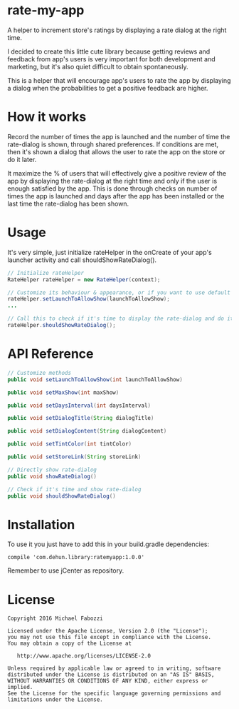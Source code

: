 # rate-my-app
A helper to increment store's ratings by displaying a rate dialog at the right time.

I decided to create this little cute library because getting reviews and feedback from app's users is very important for both development and marketing, but it's also quiet difficult to obtain spontaneously.

This is a helper that will encourage app's users to rate the app by displaying a dialog when the probabilities to get a positive feedback are higher.

# How it works
Record the number of times the app is launched and the number of time the rate-dialog is shown, through shared preferences.
If conditions are met, then it's shown a dialog that allows the user to rate the app on the store or do it later.

It maximize the % of users that will effectively give a positive review of the app by displaying the rate-dialog at the right time and only if the user is enough satisfied by the app.
This is done through checks on number of times the app is launched and days after the app has been installed or the last time the rate-dialog has been shown.

# Usage
It's very simple, just initialize rateHelper in the onCreate of your app's launcher activity and call shouldShowRateDialog().

```Java
// Initialize rateHelper
RateHelper rateHelper = new RateHelper(context);

// Customize its behaviour & appearance, or if you want to use default values skip this line
rateHelper.setLaunchToAllowShow(launchToAllowShow);
...

// Call this to check if it's time to display the rate-dialog and do it if so
rateHelper.shouldShowRateDialog();
```

# API Reference
```Java
// Customize methods
public void setLaunchToAllowShow(int launchToAllowShow) 

public void setMaxShow(int maxShow)                     

public void setDaysInterval(int daysInterval)           

public void setDialogTitle(String dialogTitle)        

public void setDialogContent(String dialogContent)

public void setTintColor(int tintColor)

public void setStoreLink(String storeLink)

// Directly show rate-dialog
public void showRateDialog()

// Check if it's time and show rate-dialog
public void shouldShowRateDialog()
```

# Installation
To use it you just have to add this in your build.gradle dependencies:

```compile 'com.dehun.library:ratemyapp:1.0.0'```

Remember to use jCenter as repository.

# License

    Copyright 2016 Michael Fabozzi

    Licensed under the Apache License, Version 2.0 (the "License");
    you may not use this file except in compliance with the License.
    You may obtain a copy of the License at

       http://www.apache.org/licenses/LICENSE-2.0

    Unless required by applicable law or agreed to in writing, software
    distributed under the License is distributed on an "AS IS" BASIS,
    WITHOUT WARRANTIES OR CONDITIONS OF ANY KIND, either express or implied.
    See the License for the specific language governing permissions and
    limitations under the License.
